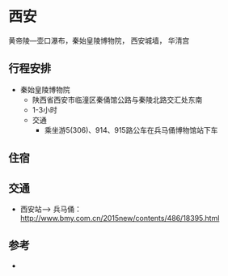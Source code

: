 # 西安

黄帝陵—壶口瀑布，秦始皇陵博物院， 西安城墙， 华清宫

## 行程安排


- 秦始皇陵博物院
  - 陕西省西安市临潼区秦俑馆公路与秦陵北路交汇处东南
  - 1-3小时
  - 交通
    - 乘坐游5(306)、914、915路公车在兵马俑博物馆站下车


## 住宿


## 交通
- 西安站--> 兵马俑：http://www.bmy.com.cn/2015new/contents/486/18395.html


## 参考
- 
